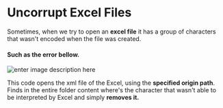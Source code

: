 # Uncorrupt Excel Files
Sometimes, when we try to open an **excel file** it has a group of characters that wasn't encoded when the file was created.
#### Such as the error bellow.
![enter image description here](https://raw.githubusercontent.com/d-napoli/uncorrupt-excel-file/main/images/illegal-character.png)

This code opens the xml file of the Excel, using the **specified origin path**. Finds in the entire folder content where's the character that wasn't able to be interpreted by Excel and simply **removes it.**